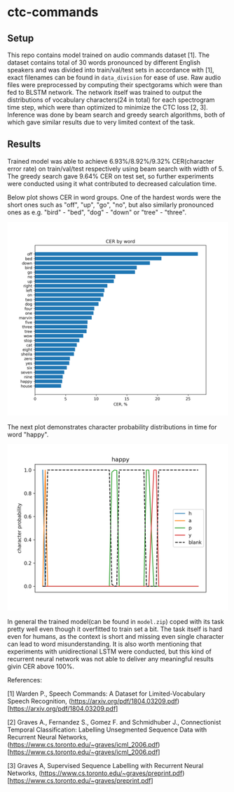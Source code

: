 # ctc-commands

## Setup

This repo contains model trained on audio commands dataset [1]. The dataset contains total of 30 words pronounced by different English speakers and was divided into train/val/test sets in accordance with [1], exact filenames can be found in `data_division` for ease of use. Raw audio files were preprocessed by computing their spectgorams which were than fed to BLSTM network. The network itself was trained to output the distributions of vocabulary characters(24 in total) for each spectrogram time step, which were than optimized to minimize the CTC loss [2, 3]. Inference was done by beam search and greedy search algorithms, both of which gave similar results due to very limited context of the task.

## Results

Trained model was able to achieve 6.93%/8.92%/9.32% CER(character error rate) on train/val/test respectively using beam search with width of 5. The greedy search gave 9.64% CER on test set, so further experiments were conducted using it what contributed to decreased calculation time.

Below plot shows CER in word groups. One of the hardest words were the short ones such as "off", "up", "go", "no", but also similarly pronounced ones as e.g. "bird" - "bed", "dog" - "down" or "tree" - "three".

![Alt text](https://github.com/gekas145/ctc-commands/blob/main/images/cer_per_word.png)

The next plot demonstrates character probability distributions in time for word "happy".

![Alt text](https://github.com/gekas145/ctc-commands/blob/main/images/happy_plot.png)

In general the trained model(can be found in `model.zip`) coped with its task pretty well even though it overfitted to train set a bit. The task itself is hard even for humans, as the context is short and missing even single character can lead to word misunderstanding. It is also worth mentioning that experiments with unidirectional LSTM were conducted, but this kind of recurrent neural network was not able to deliver any meaningful results givin CER above 100%.

References:

[1] Warden P., Speech Commands: A Dataset for Limited-Vocabulary Speech Recognition, (https://arxiv.org/pdf/1804.03209.pdf)[https://arxiv.org/pdf/1804.03209.pdf]

[2] Graves A., Fernandez S., Gomez F. and Schmidhuber J., Connectionist Temporal Classification: Labelling Unsegmented Sequence Data with Recurrent Neural Networks, (https://www.cs.toronto.edu/~graves/icml_2006.pdf)[https://www.cs.toronto.edu/~graves/icml_2006.pdf]

[3] Graves A, Supervised Sequence Labelling with Recurrent Neural Networks, (https://www.cs.toronto.edu/~graves/preprint.pdf)[https://www.cs.toronto.edu/~graves/preprint.pdf]
